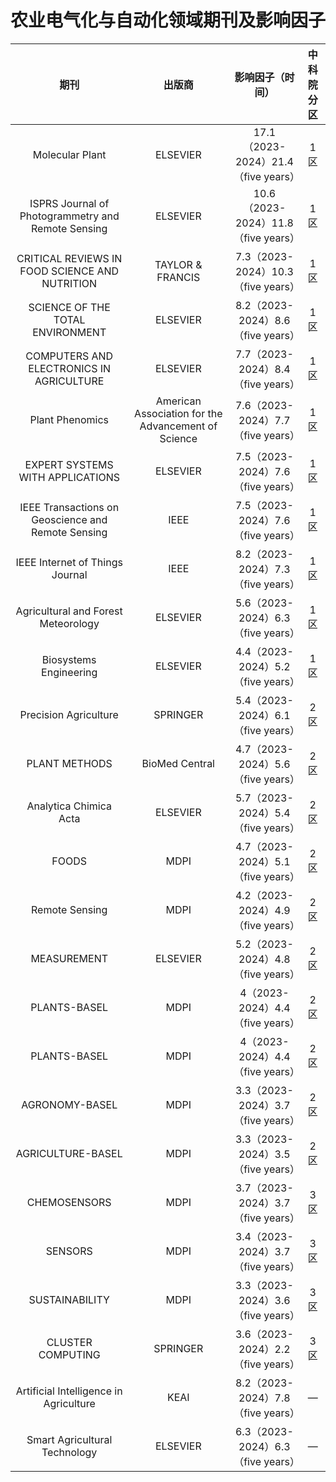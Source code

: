# 农业电气化与自动化领域期刊及影响因子

|                      期刊                      |      出版商      |       影响因子（时间）        |  中科院分区 |
| :--------------------------------------------: | :--------------: | :-------------------------: | :---------:|
|                Molecular Plant                 |      ELSEVIER    | 17.1（2023-2024）21.4（five years）| 1区 |
|ISPRS Journal of Photogrammetry and Remote Sensing|    ELSEVIER    | 10.6（2023-2024）11.8（five years）| 1区 |
| CRITICAL REVIEWS IN FOOD SCIENCE AND NUTRITION | TAYLOR & FRANCIS | 7.3（2023-2024）10.3（five years） | 1区 |
|        SCIENCE OF THE TOTAL ENVIRONMENT        |     ELSEVIER     | 8.2（2023-2024）8.6（five years）  | 1区 |
|    COMPUTERS AND ELECTRONICS IN AGRICULTURE    |     ELSEVIER     | 7.7（2023-2024）8.4（five years）  | 1区 |
|Plant Phenomics|American Association for the Advancement of Science| 7.6（2023-2024）7.7（five years）  | 1区 |
|        EXPERT SYSTEMS WITH APPLICATIONS        |     ELSEVIER     | 7.5（2023-2024）7.6（five years）  | 1区 |
|IEEE Transactions on Geoscience and Remote Sensing|       IEEE     |  7.5（2023-2024）7.6（five years） | 1区 |
|        IEEE Internet of Things Journal         |       IEEE       | 8.2（2023-2024）7.3（five years）  | 1区 |
|     Agricultural and Forest Meteorology        |     ELSEVIER     | 5.6（2023-2024）6.3（five years）  | 1区 |
|             Biosystems Engineering             |     ELSEVIER     | 4.4（2023-2024）5.2（five years）  | 1区 |
|             Precision Agriculture              |     SPRINGER     |  5.4（2023-2024）6.1（five years） | 2区 |
|                   PLANT METHODS                |  BioMed Central  |  4.7（2023-2024）5.6（five years） | 2区 |
|             Analytica Chimica Acta             |     ELSEVIER     |  5.7（2023-2024）5.4（five years） | 2区 |
|                     FOODS                      |       MDPI       | 4.7（2023-2024）5.1（five years）  | 2区 |
|                 Remote Sensing                 |       MDPI       |  4.2（2023-2024）4.9（five years） | 2区 |
|                  MEASUREMENT                   |     ELSEVIER     | 5.2（2023-2024）4.8（five years）  | 2区 |
|                  PLANTS-BASEL                  |       MDPI       |  4（2023-2024）4.4（five years）   | 2区 |
|                  PLANTS-BASEL                  |       MDPI       |  4（2023-2024）4.4（five years）   | 2区 |
|                AGRONOMY-BASEL                  |       MDPI       | 3.3（2023-2024）3.7（five years）  | 2区 |
|               AGRICULTURE-BASEL                |       MDPI       | 3.3（2023-2024）3.5（five years）  | 2区 |
|                  CHEMOSENSORS                  |       MDPI       | 3.7（2023-2024）3.7（five years）  | 3区 |
|                    SENSORS                     |       MDPI       | 3.4（2023-2024）3.7（five years）  | 3区 |
|                SUSTAINABILITY                  |       MDPI       | 3.3（2023-2024）3.6（five years）  | 3区 |
|               CLUSTER COMPUTING                |     SPRINGER     | 3.6（2023-2024）2.2（five years）  | 3区 |
|     Artificial Intelligence in Agriculture     |       KEAI       | 8.2（2023-2024）7.8（five years）  | — |
|         Smart Agricultural Technology          |     ELSEVIER     | 6.3（2023-2024）6.3（five years）  | — |